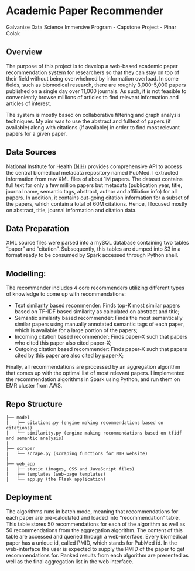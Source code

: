 # Academic Paper Recommender
Galvanize Data Science Immersive Program - Capstone Project - Pinar Colak


## Overview
The purpose of this project is to develop a web-based academic paper
recommendation system for researchers so that they can stay on top of 
their field without being overwhelmed by information overload. In some 
fields, such as biomedical research, there are roughly 3,000-5,000 papers 
published on a single day over 11,000 journals. As such, it is not feasible 
to conveniently browse millions of articles to find relevant information 
and articles of interest. 

The system is mostly based on collaborative filtering and graph analysis 
techniques. My aim was to use the abstract and fulltext of papers (if available) 
along with citations (if available) in order to find most relevant papers for a given paper.

## Data Sources
National Institute for Health ([NIH](http://www.ncbi.nlm.nih.gov/pubmed)) 
provides comprehensive API to access the central biomedical metadata 
repository named PubMed. I extracted information from raw XML files of about 
1M papers. The dataset contains full text for only a few million papers 
but metadata (publication year, title, journal name, semantic tags, abstract, 
author and affiliation info) for all papers. In addition, it contains out-going 
citation information for a subset of the papers, which contain a total of 
60M citations. Hence, I focused mostly on abstract, title, journal 
information and citation data.

## Data Preparation
XML source files were parsed into a mySQL database containing two tables 
“paper” and “citation”. Subsequently, this tables are dumped into S3 in 
a format ready to be consumed by Spark accessed through Python shell.

## Modelling: 
The recommender includes 4 core recommenders utilizing different types of knowledge to come up with recommendations:
* Text similarity based recommender: Finds top-K most similar papers based on TF-IDF based similarity as calculated on abstract and title;
* Semantic similarity based recommender: Finds the most semantically similar papers using manually annotated semantic tags of each paper, which is available for a large portion of the papers;
* Incoming citation based recommender: Finds paper-X such that papers who cited this paper also cited paper-X;
* Outgoing citation based recommender: Finds paper-X such that papers cited by this paper are also cited by paper-X;

Finally, all recommendations are processed by an aggregation algorithm that comes up with the optimal list of most relevant papers. I implemented the recommendation algorithms in Spark using Python, and run them on EMR cluster from AWS.

## Repo Structure
```
├── model
|   |── citations.py (engine making recommendations based on citations)
|   └── similarity.py (engine making recommendations based on tfidf and semantic analysis)
|
├── scraper
|   └── scrape.py (scraping functions for NIH website)
|
├── web_app
|   ├── static (images, CSS and JavaScript files)
|   ├── templates (web-page templates)
|   └── app.py (the Flask application)
```

## Deployment
The algorithms runs in batch mode, meaning that recommendations for each paper are pre-calculated and loaded into “recommendation” table. This table stores 50 recommendations for each of the algorithm as well as 50 recommendations from the aggregation algorithm. The content of this table are accessed and queried through a web-interface. Every biomedical paper has a unique id, called PMID, which stands for PubMed id. In the web-interface the user is expected to supply the PMID of the paper to get recommendations for. Ranked results from each algorithm are presented as well as the final aggregation list in the web interface.

